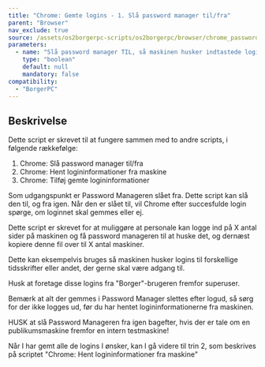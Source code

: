 ```yaml
---
title: "Chrome: Gemte logins - 1. Slå password manager til/fra"
parent: "Browser"
nav_exclude: true
source: /assets/os2borgerpc-scripts/os2borgerpc/browser/chrome_password_manager_access_toggle.sh
parameters:
  - name: "Slå password manager TIL, så maskinen husker indtastede logins?"
    type: "boolean"
    default: null
    mandatory: false
compatibility:
  - "BorgerPC"
---
```


## Beskrivelse
Dette script er skrevet til at fungere sammen med to andre scripts, i følgende rækkefølge:
1. Chrome: Slå password manager til/fra
2. Chrome: Hent logininformationer fra maskine
3. Chrome: Tilføj gemte logininformationer

Som udgangspunkt er Password Manageren slået fra.
Dette script kan slå den til, og fra igen. Når den er slået til, vil Chrome efter succesfulde login spørge, om loginnet skal gemmes eller ej.

Dette script er skrevet for at muliggøre at personale kan logge ind på X antal sider på maskinen og få password manageren til at huske det, og dernæst kopiere denne fil over til X antal maskiner.

Dette kan eksempelvis bruges så maskinen husker logins til forskellige tidsskrifter eller andet, der gerne skal være adgang til.

Husk at foretage disse logins fra "Borger"-brugeren fremfor superuser.

Bemærk at alt der gemmes i Password Manager slettes efter logud, så sørg for der ikke logges ud, før du har hentet logininformationerne fra maskinen.

HUSK at slå Password Manageren fra igen bagefter, hvis der er tale om en publikumsmaskine fremfor en intern testmaskine!

Når I har gemt alle de logins I ønsker, kan I gå videre til trin 2, som beskrives på scriptet
"Chrome: Hent logininformationer fra maskine"
